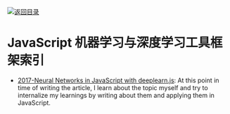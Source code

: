 [![返回目录](https://parg.co/UGo)](https://parg.co/b4z) 
 
# JavaScript 机器学习与深度学习工具框架索引

- [2017-Neural Networks in JavaScript with deeplearn.js](https://parg.co/Upo): At this point in time of writing the article, I learn about the topic myself and try to internalize my learnings by writing about them and applying them in JavaScript.
